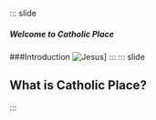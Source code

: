 ::: slide
##### Welcome to Catholic Place
###Introduction
![Jesus](https://upload.wikimedia.org/wikipedia/commons/3/39/Vitral_em_Igreja_Santa_Efigenia.jpg)]
:::
::: slide
## What is Catholic Place?

:::
